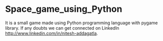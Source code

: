 # Space_game_using_Python
It is a small game made using Python programming language with pygame library. 
If any doubts we can get connected on LinkedIn http://www.linkedin.com/in/nitesh-addagatla.
